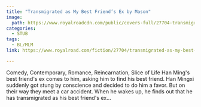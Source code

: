 ```yaml
---
title: "Transmigrated as My Best Friend’s Ex by Mason"
image:
  path: https://www.royalroadcdn.com/public/covers-full/27704-transmigrated-as-my-best-friends-ex.jpg
categories:
  - STUB
tags:
  - BL/MLM
link: https://www.royalroad.com/fiction/27704/transmigrated-as-my-best-friends-ex

---
```

Comedy, Contemporary, Romance, Reincarnation, Slice of Life Han Ming's best friend's ex comes to him, asking him to find his best friend. Han Mingxi suddenly got stung by conscience and decided to do him a favor. But on their way they meet a car accident. When he wakes up, he finds out that he has transmigrated as his best friend's ex…

